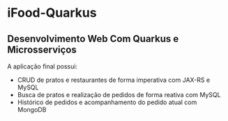 # iFood-Quarkus

## Desenvolvimento Web Com Quarkus e Microsserviços

A aplicação final possui:
- CRUD de pratos e restaurantes de forma imperativa com JAX-RS e MySQL
- Busca de pratos e realização de pedidos de forma reativa com MySQL
- Histórico de pedidos e acompanhamento do pedido atual com MongoDB
